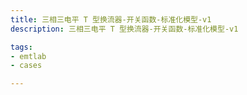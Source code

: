 ```yaml
---
title: 三相三电平 T 型换流器-开关函数-标准化模型-v1
description: 三相三电平 T 型换流器-开关函数-标准化模型-v1

tags:
- emtlab
- cases

---
```


<!-- import DocCardList from '@theme/DocCardList';

<DocCardList /> -->